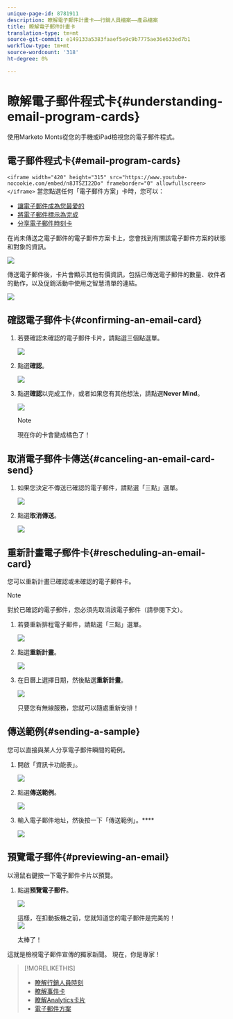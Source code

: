 ```yaml
---
unique-page-id: 8781911
description: 瞭解電子郵件計畫卡——行銷人員檔案——產品檔案
title: 瞭解電子郵件計畫卡
translation-type: tm+mt
source-git-commit: e149133a5383faaef5e9c9b7775ae36e633ed7b1
workflow-type: tm+mt
source-wordcount: '318'
ht-degree: 0%

---
```



# 瞭解電子郵件程式卡{#understanding-email-program-cards}

使用Marketo Monts從您的手機或iPad檢視您的電子郵件程式。

## 電子郵件程式卡{#email-program-cards}

`<iframe width="420" height="315" src="https://www.youtube-nocookie.com/embed/n8JTSZI22Do" frameborder="0" allowfullscreen></iframe>` 當您點選任何「電子郵件方案」卡時，您可以：

* [讓電子郵件成為您最愛的](../../../../../product-docs/core-marketo-concepts/mobile-apps/marketo-moments/working-with-moments/creating-a-favorite.md)
* [將電子郵件標示為完成](../../../../../product-docs/core-marketo-concepts/mobile-apps/marketo-moments/working-with-moments/marking-it-done.md)
* [分享電子郵件時刻卡](../../../../../product-docs/core-marketo-concepts/mobile-apps/marketo-moments/working-with-moments/sharing-a-moment.md)

在尚未傳送之電子郵件的電子郵件方案卡上，您會找到有關該電子郵件方案的狀態和對象的資訊。

![](assets/image2015-7-2-9-3a33-3a47.png)

傳送電子郵件後，卡片會顯示其他有價資訊，包括已傳送電子郵件的數量、收件者的動作，以及促銷活動中使用之智慧清單的連結。

![](assets/image2015-9-25-10-3a5-3a29.png)

## 確認電子郵件卡{#confirming-an-email-card}

1. 若要確認未確認的電子郵件卡片，請點選三個點選單。

   ![](assets/image2015-7-16-17-3a6-3a16.png)

1. 點選&#x200B;**確認**。

   ![](assets/image2015-7-16-17-3a8-3a34.png)

1. 點選**確認**以完成工作，或者如果您有其他想法，請點選&#x200B;**Never Mind**。

   ![](assets/image2015-7-16-17-3a12-3a18.png)

   >[!NOTE]
   >
   >現在你的卡會變成橘色了！

## 取消電子郵件卡傳送{#canceling-an-email-card-send}

1. 如果您決定不傳送已確認的電子郵件，請點選「三點」選單。

   ![](assets/image2015-7-17-9-3a50-3a49.png)

1. 點選&#x200B;**取消傳送**。

   ![](assets/image2015-7-17-9-3a52-3a54.png)

## 重新計畫電子郵件卡{#rescheduling-an-email-card}

您可以重新計畫已確認或未確認的電子郵件卡。

>[!NOTE]
>
>對於已確認的電子郵件，您必須先取消該電子郵件（請參閱下文）。

1. 若要重新排程電子郵件，請點選「三點」選單。

   ![](assets/image2015-7-17-9-3a58-3a44.png)

1. 點選&#x200B;**重新計畫**。

   ![](assets/image2015-7-17-10-3a0-3a32.png)

1. 在日曆上選擇日期，然後點選&#x200B;**重新計畫**。

   ![](assets/image2015-7-17-10-3a5-3a55.png)

   只要您有無線服務，您就可以隨處重新安排！

## 傳送範例{#sending-a-sample}

您可以直接與某人分享電子郵件瞬間的範例。

1. 開啟「資訊卡功能表」。

   ![](assets/image2015-7-14-16-3a44-3a7.png)

1. 點選&#x200B;**傳送範例**。

   ![](assets/image2015-7-14-16-3a40-3a54.png)

1. 輸入電子郵件地址，然後按一下「傳送範例」。****

   ![](assets/image2015-7-14-17-3a2-3a32.png)

## 預覽電子郵件{#previewing-an-email}

以滑鼠右鍵按一下電子郵件卡片以預覽。

1. 點選&#x200B;**預覽電子郵件**。

   ![](assets/image2015-7-14-16-3a42-3a21.png)

   這樣，在扣動扳機之前，您就知道您的電子郵件是完美的！\
   ![](assets/image2015-6-30-11-3a15-3a22.png)

   太棒了！

這就是檢視電子郵件宣傳的獨家新聞。 現在，你是專家！

>[!MORELIKETHIS]
>
>* [瞭解行銷人員時刻](understanding-marketo-moments.md)
>* [瞭解事件卡](understanding-event-cards.md)
>* [瞭解Analytics卡片](understanding-analytics-cards.md)
>* [電子郵件方案](http://docs.marketo.com/display/docs/email+programs)

>



